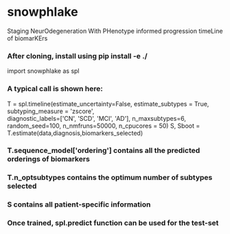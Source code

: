 # snowphlake
Staging NeurOdegeneration With PHenotype informed progression timeLine of biomarKErs

### After cloning, install using pip install -e ./

import snowphlake as spl

### A typical call is shown here:

T = spl.timeline(estimate_uncertainty=False, estimate_subtypes = True,
    subtyping_measure = 'zscore',\
    diagnostic_labels=['CN', 'SCD', 'MCI', 'AD'], n_maxsubtypes=6,\
    random_seed=100, n_nmfruns=50000, n_cpucores = 50)
S, Sboot = T.estimate(data,diagnosis,biomarkers_selected)

### T.sequence_model['ordering'] contains all the predicted orderings of biomarkers
### T.n_optsubtypes contains the optimum number of subtypes selected
### S contains all patient-specific information

### Once trained, spl.predict function can be used for the test-set
